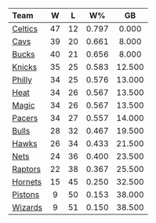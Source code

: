 | Team                            |  W  |  L  |  W%   |   GB   |
|:--------------------------------|:---:|:---:|:-----:|:------:|
| [Celtics](/r/bostonceltics)     | 47  | 12  | 0.797 | 0.000  |
| [Cavs](/r/clevelandcavs)        | 39  | 20  | 0.661 | 8.000  |
| [Bucks](/r/MkeBucks)            | 40  | 21  | 0.656 | 8.000  |
| [Knicks](/r/NYKnicks)           | 35  | 25  | 0.583 | 12.500 |
| [Philly](/r/sixers)             | 34  | 25  | 0.576 | 13.000 |
| [Heat](/r/heat)                 | 34  | 26  | 0.567 | 13.500 |
| [Magic](/r/OrlandoMagic)        | 34  | 26  | 0.567 | 13.500 |
| [Pacers](/r/pacers)             | 34  | 27  | 0.557 | 14.000 |
| [Bulls](/r/chicagobulls)        | 28  | 32  | 0.467 | 19.500 |
| [Hawks](/r/AtlantaHawks)        | 26  | 34  | 0.433 | 21.500 |
| [Nets](/r/GoNets)               | 24  | 36  | 0.400 | 23.500 |
| [Raptors](/r/torontoraptors)    | 22  | 38  | 0.367 | 25.500 |
| [Hornets](/r/CharlotteHornets)  | 15  | 45  | 0.250 | 32.500 |
| [Pistons](/r/DetroitPistons)    |  9  | 50  | 0.153 | 38.000 |
| [Wizards](/r/washingtonwizards) |  9  | 51  | 0.150 | 38.500 |